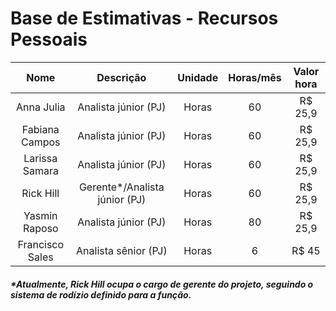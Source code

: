 # Base de Estimativas - Recursos Pessoais

|Nome|Descrição|Unidade|Horas/mês|Valor hora|
|:-----:|:-----:|:-----:|:-----:|:-----:|
|Anna Julia|Analista júnior (PJ)|Horas|60|R$ 25,9|
|Fabiana Campos|Analista júnior (PJ)|Horas|60|R$ 25,9|
|Larissa Samara|Analista júnior (PJ)|Horas|60|R$ 25,9|
|Rick Hill|Gerente*/Analista júnior (PJ)|Horas|60|R$ 25,9|
|Yasmin Raposo|Analista júnior (PJ)|Horas|80|R$ 25,9|
|Francisco Sales|Analista sênior (PJ)|Horas|6|R$ 45|

##### *Atualmente, Rick Hill ocupa o cargo de gerente do projeto, seguindo o sistema de rodízio definido para a função.
